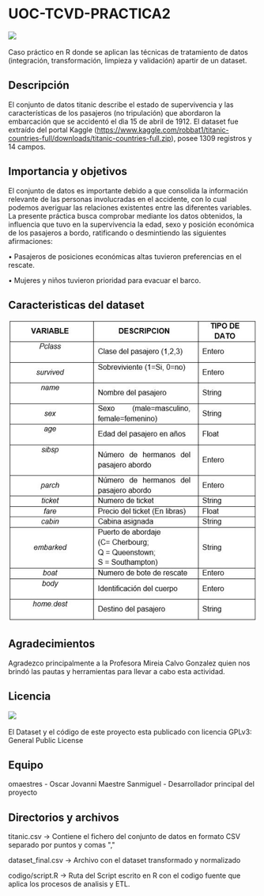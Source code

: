 # UOC-TCVD-PRACTICA2

![](https://upload.wikimedia.org/wikipedia/commons/4/42/Titanic_Sn1912.jpg)

Caso práctico en R donde se aplican las técnicas de tratamiento de datos (integración, transformación, limpieza y validación) apartir de un dataset.

## Descripción

El conjunto de datos titanic describe el estado de supervivencia y las características de los pasajeros (no tripulación) que abordaron la embarcación que se accidentó el dìa 15 de abril de 1912. El dataset fue extraído del portal Kaggle (https://www.kaggle.com/robbat1/titanic-countries-full/downloads/titanic-countries-full.zip), posee 1309 registros y 14 campos. 

## Importancia y objetivos

El conjunto de datos es importante debido a que consolida la información relevante de las personas involucradas en el accidente, con lo cual podemos averiguar las relaciones existentes entre las diferentes variables. La presente práctica busca comprobar mediante los datos obtenidos, la influencia que tuvo en la supervivencia la edad, sexo y posición económica de los pasajeros a bordo, ratificando o desmintiendo las siguientes afirmaciones:

•	Pasajeros de posiciones económicas altas tuvieron preferencias en el rescate.

•	Mujeres y niños tuvieron prioridad para evacuar el barco.

## Caracteristicas del dataset

![](https://github.com/omaestres/UOC-TCVD-PRACTICA2/raw/master/img/tabla.JPG)

## Agradecimientos

Agradezco principalmente a la Profesora Mireia Calvo Gonzalez  quien nos brindó las pautas y herramientas para llevar a cabo esta actividad. 

## Licencia
![](https://fsfe.org/graphics/gplv3-logo-red.png)

El Dataset y el código de este proyecto esta publicado con licencia GPLv3: General Public License 

## Equipo

omaestres - Oscar Jovanni Maestre Sanmiguel -
Desarrollador principal del proyecto

## Directorios y archivos

titanic.csv   ->  Contiene el fichero del conjunto de datos en formato CSV separado por puntos y comas ","

dataset_final.csv -> Archivo con el dataset transformado y normalizado

codigo/script.R    ->  Ruta del Script escrito en R con el codigo fuente que aplica los procesos de analisis y ETL.
